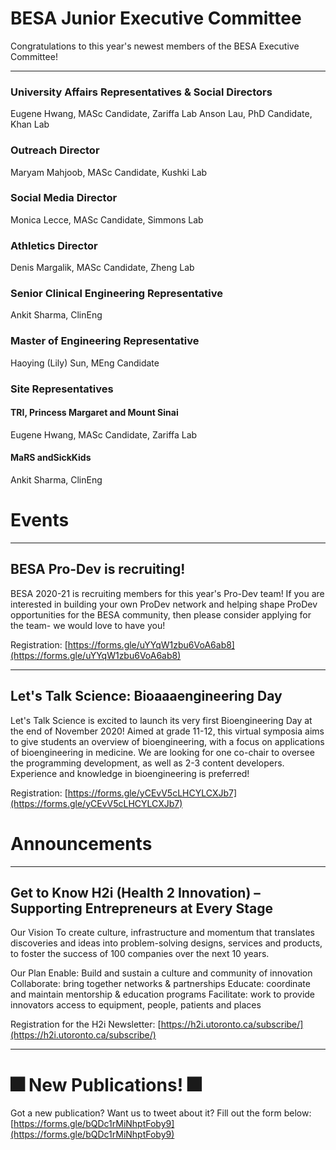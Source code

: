 # BESA Junior Executive Committee
Congratulations to this year's newest members of the BESA Executive Committee!

-------------

###  University Affairs Representatives & Social Directors
Eugene Hwang, MASc Candidate, Zariffa Lab
Anson Lau, PhD Candidate, Khan Lab

###  Outreach Director
Maryam Mahjoob, MASc Candidate, Kushki Lab

### Social Media Director
Monica Lecce, MASc Candidate, Simmons Lab

### Athletics Director
Denis Margalik, MASc Candidate, Zheng Lab

###  Senior Clinical Engineering Representative
Ankit Sharma, ClinEng

### Master of Engineering Representative
Haoying (Lily) Sun, MEng Candidate

### Site Representatives
#### TRI, Princess Margaret and Mount Sinai
Eugene Hwang, MASc Candidate, Zariffa Lab

#### MaRS andSickKids
Ankit Sharma, ClinEng



# Events

-------------

## BESA Pro-Dev is recruiting!

BESA 2020-21 is recruiting members for this year's Pro-Dev team! If you are interested in building your own ProDev network and helping shape ProDev opportunities for the BESA community, then please consider applying for the team- we would love to have you!

Registration: [https://forms.gle/uYYqW1zbu6VoA6ab8](https://forms.gle/uYYqW1zbu6VoA6ab8)

-------------

## Let's Talk Science: Bioaaaengineering Day

Let's Talk Science is excited to launch its very first Bioengineering Day at the end of November 2020! Aimed at grade 11-12, this virtual symposia aims to give students an overview of bioengineering, with a focus on applications of bioengineering in medicine. We are looking for one co-chair to oversee the programming development, as well as 2-3 content developers. Experience and knowledge in bioengineering is preferred!

Registration: [https://forms.gle/yCEvV5cLHCYLCXJb7](https://forms.gle/yCEvV5cLHCYLCXJb7)



# Announcements

-------------

## Get to Know H2i (Health 2 Innovation) – Supporting Entrepreneurs at Every Stage

Our Vision
To create culture, infrastructure and momentum that translates discoveries and ideas into problem-solving designs, services and products, to foster the success of 100 companies over the next 10 years.

Our Plan
Enable: Build and sustain a culture and community of innovation
Collaborate: bring together networks & partnerships
Educate: coordinate and maintain mentorship & education programs
Facilitate: work to provide innovators access to equipment, people, patients and places

Registration for the H2i Newsletter: [https://h2i.utoronto.ca/subscribe/](https://h2i.utoronto.ca/subscribe/)

-------------

# 🎆 New Publications! 🎆

Got a new publication? Want us to tweet about it? Fill out the form below:
[https://forms.gle/bQDc1rMiNhptFoby9](https://forms.gle/bQDc1rMiNhptFoby9)
